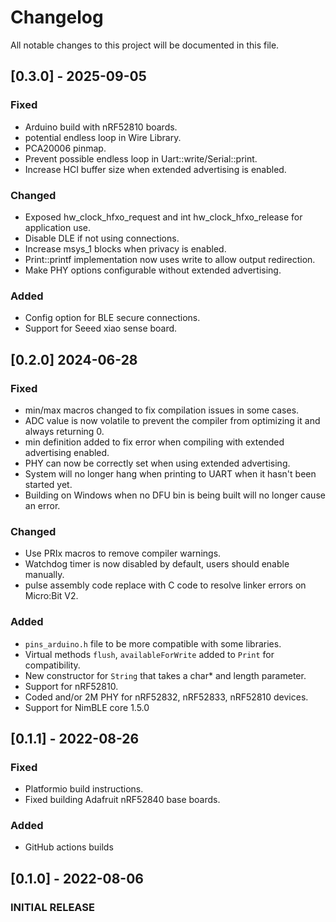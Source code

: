 # Changelog

All notable changes to this project will be documented in this file.

## [0.3.0] - 2025-09-05

### Fixed
 - Arduino build with nRF52810 boards.
 - potential endless loop in Wire Library.
 - PCA20006 pinmap.
 - Prevent possible endless loop in Uart::write/Serial::print.
 - Increase HCI buffer size when extended advertising is enabled.

### Changed
 - Exposed hw_clock_hfxo_request and int hw_clock_hfxo_release for application use.
 - Disable DLE if not using connections.
 - Increase msys_1 blocks when privacy is enabled.
 - Print::printf implementation now uses write to allow output redirection.
 - Make PHY options configurable without extended advertising.

### Added
 - Config option for BLE secure connections.
 - Support for Seeed xiao sense board.

## [0.2.0] 2024-06-28

### Fixed
 - min/max macros changed to fix compilation issues in some cases.
 - ADC value is now volatile to prevent the compiler from optimizing it and always returning 0.
 - min definition added to fix error when compiling with extended advertising enabled.
 - PHY can now be correctly set when using extended advertising.
 - System will no longer hang when printing to UART when it hasn't been started yet.
 - Building on Windows when no DFU bin is being built will no longer cause an error.

### Changed
 - Use PRIx macros to remove compiler warnings.
 - Watchdog timer is now disabled by default, users should enable manually.
 - pulse assembly code replace with C code to resolve linker errors on Micro:Bit V2.

### Added
 - `pins_arduino.h` file to be more compatible with some libraries.
 - Virtual methods `flush`, `availableForWrite` added to `Print` for compatibility.
 - New constructor for `String` that takes a char* and length parameter.
 - Support for nRF52810.
 - Coded and/or 2M PHY for nRF52832, nRF52833, nRF52810 devices.
 - Support for NimBLE core 1.5.0

## [0.1.1] - 2022-08-26

### Fixed
 - Platformio build instructions.
 - Fixed building Adafruit nRF52840 base boards.

### Added
 - GitHub actions builds

## [0.1.0] - 2022-08-06

### INITIAL RELEASE
